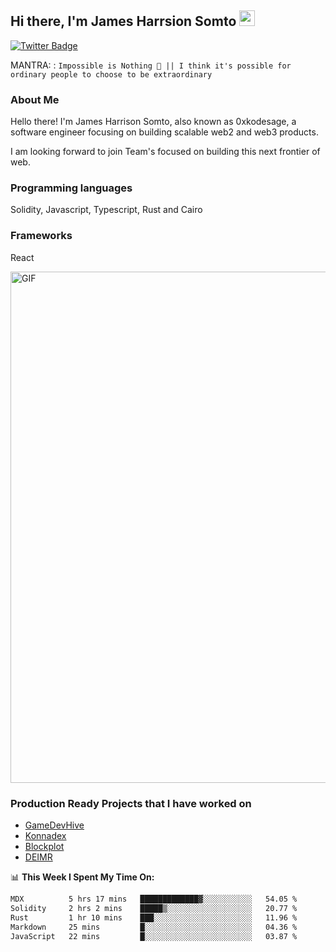 ## Hi there, I'm James Harrsion Somto <img src="https://media.giphy.com/media/hvRJCLFzcasrR4ia7z/giphy.gif" width="25px">


[![Twitter Badge](https://img.shields.io/badge/-Twitter-00acee?style=flat-square&logo=Twitter&logoColor=white)](https://twitter.com/0xkodesage)


MANTRA: : `Impossible is Nothing 🚀 || I think it's possible for ordinary people to choose to be extraordinary`

### About Me

Hello there! I'm James Harrison Somto, also known as 0xkodesage, a software engineer focusing on building scalable web2 and web3 products.

I am looking forward to join Team's focused on building this next frontier of web.

### Programming languages
Solidity, Javascript, Typescript, Rust and Cairo

### Frameworks
React
 
 <img align="center" alt="GIF" src="https://github.com/Gapur/Gapur/blob/master/coding.gif?raw=true" width="818px" height="818px" />


### Production Ready Projects that I have worked on
  - [GameDevHive](https://www.gamedevshive.org/)
  - [Konnadex](https://www.konnadex.com/)
  - [Blockplot](https://www.blockplot.org/)
  - [DEIMR](https://deimr.com/)

📊 **This Week I Spent My Time On:**

<!--START_SECTION:waka-->

```txt
MDX          5 hrs 17 mins   █████████████▓░░░░░░░░░░░   54.05 %
Solidity     2 hrs 2 mins    █████▒░░░░░░░░░░░░░░░░░░░   20.77 %
Rust         1 hr 10 mins    ███░░░░░░░░░░░░░░░░░░░░░░   11.96 %
Markdown     25 mins         █░░░░░░░░░░░░░░░░░░░░░░░░   04.36 %
JavaScript   22 mins         █░░░░░░░░░░░░░░░░░░░░░░░░   03.87 %
```

<!--END_SECTION:waka-->
<br />
<br />
<br />






